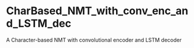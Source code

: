 # CharBased_NMT_with_conv_enc_and_LSTM_dec
A Character-based NMT with convolutional encoder and LSTM decoder 
